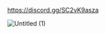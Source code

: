 https://discord.gg/SC2vK9asza

![Untitled (1)](https://github.com/user-attachments/assets/7f05951f-e8f0-4bc4-99d5-0c02ccfbfbaa)
